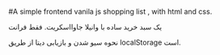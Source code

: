 #A simple frontend vanila js shopping list , with html and css. 

یک سبد خرید ساده با وانیلا جاوااسکریت. فقط فرانت

نحوه سیو شدن و بازیابی دیتا از طریق localStorage است.
